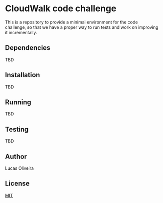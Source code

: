 # CloudWalk code challenge

This is a repository to provide a minimal environment for the code challenge, so that we have a proper way to run tests and work on improving it incrementally.

## Dependencies
TBD

## Installation
TBD

## Running
TBD

## Testing
TBD

## Author
Lucas Oliveira

## License
[MIT](https://choosealicense.com/licenses/mit/)
